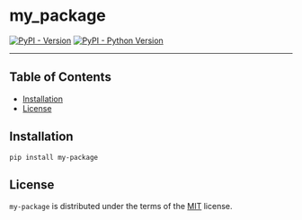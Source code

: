 # my_package

[![PyPI - Version](https://img.shields.io/pypi/v/my-package.svg)](https://pypi.org/project/my-package)
[![PyPI - Python Version](https://img.shields.io/pypi/pyversions/my-package.svg)](https://pypi.org/project/my-package)

-----

## Table of Contents

- [Installation](#installation)
- [License](#license)

## Installation

```console
pip install my-package
```

## License

`my-package` is distributed under the terms of the [MIT](https://spdx.org/licenses/MIT.html) license.
